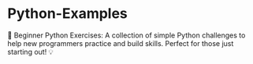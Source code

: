 # Python-Examples
🐍 Beginner Python Exercises: A collection of simple Python challenges to help new programmers practice and build skills. Perfect for those just starting out! 💡
